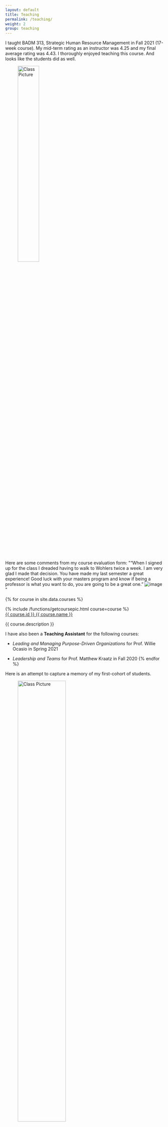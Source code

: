 ```yaml
---
layout: default
title: Teaching
permalink: /teaching/
weight: 2
group: teaching
---
```



I taught BADM 313, Strategic Human Resource Management in Fall 2021 (17-week course). My mid-term rating as an instructor was 4.25 and my final average rating was 4.43. I thoroughly enjoyed teaching this course. And looks like the students did as well. 
<figure>
	<img style="display=inline" width="40%" src="{{ "/resources/images/courses/IMG_3923.png" |  prepend: site.baseurl }}" alt="Class Picture" />
</figure>

Here are some comments from my course evaluation form: 
"“When I signed up for the class I dreaded having to walk to Wohlers twice a week. I am very glad I made that decision. You have made my last semester a great experience! Good luck with your masters program and know if being a professor is what you want to do, you are going to be a great one.” ![image](https://github.com/deepikachhillar/deepikachhillar.github.io/assets/58666758/9bfaf8da-d211-4e65-8dac-4bea49edfd91)"


{% for course in site.data.courses %}
<div class="row" name="{{ course.id }}">
  <div class="row-pic">
		{% include /functions/getcoursepic.html course=course %}
	</div>
	<div class="row-info">
    <a href="{{ course.website | default: "#" }}" target="_blank">{{ course.id }} {{ course.name }}</a>
		<p>
      {{ course.description }}
    </p>
	</div>
</div>

I have also been a **Teaching Assistant** for the following courses: 
* *Leading and Managing Purpose-Driven Organizations* for Prof. Willie Ocasio in Spring 2021
             
* *Leadership and Teams* for Prof. Matthew Kraatz in Fall 2020
{% endfor %}

Here is an attempt to capture a memory of my first-cohort of students.
<figure>
	<img style="display=inline" width="60%" src="{{ "/resources/images/courses/IMG_3911.png" |  prepend: site.baseurl }}" alt="Class Picture" />
</figure>

*" She did an amazing job with preparation and filled each class with perfect amount of content. I loved all the connections made to real life events from 2021 as it added immersion."\
" I enjoyed this instructor a great deal, she was awesome and always offered great instruction and feedback."\
" Deepika was very passionate about course content and seemed to have extensive knowledge on the topics. This made asking questions comfortable and always warranted an elaborate response."*\
And yet the best one was... *" She really cares."*.

